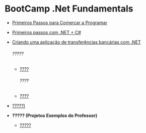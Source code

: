 # BootCamp .Net Fundamentals

- [Primeiros Passos para Comerçar a Programar](https://github.com/SidneyMoreira/bootCampsDIO/tree/master/DotNetFundamentals/PrimeiroPassosComecarProgramar )


- [Primeiros passos com .NET + C#](https://github.com/SidneyMoreira/bootCampsDIO/tree/master/DotNetFundamentals/PrimeirosPassosComDoNetPlusCSharp)

- [Criando uma aplicação de transferências bancárias com .NET]()

  ###### 		?????

  - [????]()

    ###### ????

  - [????]()

- [?????)]()

- **????? (Projetos Exemplos do Professor)**

  - [?????]()
  
